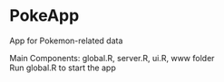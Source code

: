 # PokeApp
App for Pokemon-related data

Main Components: global.R, server.R, ui.R, www folder  
Run global.R to start the app
